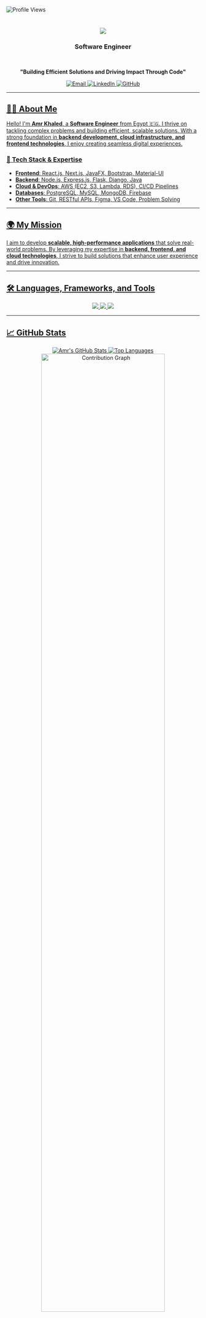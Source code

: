 <img src="https://komarev.com/ghpvc/?username=amrrkhaled&label=Profile+Views&color=2d333b&style=for-the-badge" alt="Profile Views" />


<h1 align="center">
    <img src="https://readme-typing-svg.herokuapp.com/?font=Righteous&size=35&center=true&vCenter=true&width=500&height=70&duration=4000&lines=Hi+There!+👋;+I'm+Amr+Khaled!;" />
</h1>

<h3 align="center">Software Engineer</h3>

<br/>

<p align="center">
    <strong>"Building Efficient Solutions and Driving Impact Through Code"</strong>
</p>

<div align="center">
    <a href="mailto:amrk.saada@gmail.com">
        <img src="https://img.shields.io/badge/Email-D14836?style=for-the-badge&logo=gmail&logoColor=white" alt="Email" />
    </a>
    <a href="https://linkedin.com/in/amrrkhaled" target="_blank">
        <img src="https://img.shields.io/badge/LinkedIn-0A66C2?style=for-the-badge&logo=linkedin&logoColor=white" alt="LinkedIn" />
    </a>
    <a href="https://github.com/amrrkhaled" target="_blank">
        <img src="https://img.shields.io/badge/GitHub-181717?style=for-the-badge&logo=github&logoColor=white" alt="GitHub" />
   

</div>


---

## 👨‍💻 About Me  

Hello! I'm **Amr Khaled**, a **Software Engineer** from Egypt 🇪🇬. I thrive on tackling complex problems and building efficient, scalable solutions. With a strong foundation in **backend development, cloud infrastructure, and frontend technologies**, I enjoy creating seamless digital experiences.  

### 🚀 Tech Stack & Expertise  
- **Frontend**: React.js, Next.js, JavaFX, Bootstrap, Material-UI  
- **Backend**: Node.js, Express.js, Flask, Django, Java  
- **Cloud & DevOps**: AWS (EC2, S3, Lambda, RDS), CI/CD Pipelines  
- **Databases**: PostgreSQL, MySQL, MongoDB, Firebase  
- **Other Tools**: Git, RESTful APIs, Figma, VS Code, Problem Solving  

---

## 🌍 My Mission  

I aim to develop **scalable, high-performance applications** that solve real-world problems. By leveraging my expertise in **backend, frontend, and cloud technologies**, I strive to build solutions that enhance user experience and drive innovation.  

---
## 🛠️ Languages, Frameworks, and Tools

<div align="center">
    <img src="https://skillicons.dev/icons?i=react,bootstrap,mui,html,css,vscode,github,git" />
    <img src="https://skillicons.dev/icons?i=nodejs,python,javascript,typescript,express,mongodb,c,cpp,java,mysql,postgresql,sequelize,prisma,aws" />
    <img src="https://skillicons.dev/icons?i=javafx" />
</div>

---

## 📈 GitHub Stats

<div align="center">
    <img src="https://github-readme-stats.vercel.app/api?username=amrrkhaled&show_icons=true&theme=github_dark&hide=stars" alt="Amr's GitHub Stats" />
    <img src="https://github-readme-stats.vercel.app/api/top-langs/?username=amrrkhaled&layout=compact&theme=github_dark" alt="Top Languages" />
    <img src="https://github-readme-activity-graph.vercel.app/graph?username=amrrkhaled&theme=github-dark&hide_border=true&area=true" width="80%" alt="Contribution Graph" />
    <img src="https://github-profile-trophy.vercel.app/?username=amrrkhaled&theme=github-dark&no-frame=true&margin-w=10&row=2&column=3" alt="GitHub Trophies" />


</div>






---


## 🤝 Let's Connect!

Feel free to reach out or check out my work:

- 📧 [Gmail](mailto:amrk.saada@gmail.com)
- 💼 [LinkedIn](https://linkedin.com/in/amrrkhaled)
- 🌐 [Portfolio](https://amr-khaled.github.io)

---


